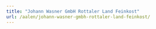 ```yaml
---
title: "Johann Wasner GmbH Rottaler Land Feinkost"
url: /aalen/johann-wasner-gmbh-rottaler-land-feinkost/
---
```

